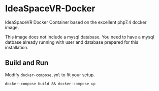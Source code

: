 # IdeaSpaceVR-Docker
IdeaSpaceVR Docker Container based on the excellent php7.4 docker image. 

This image does not include a mysql database. You need to have a mysql datbase already running with user and database prepared for this installation.

## Build and Run

Modify `docker-compose.yml` to fit your setup. 
```
docker-compose build && docker-compose up 
```
